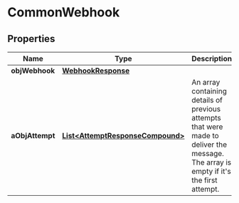 

# CommonWebhook

## Properties

Name | Type | Description | Notes
------------ | ------------- | ------------- | -------------
**objWebhook** | [**WebhookResponse**](WebhookResponse.md) |  | 
**aObjAttempt** | [**List&lt;AttemptResponseCompound&gt;**](AttemptResponseCompound.md) | An array containing details of previous attempts that were made to deliver the message. The array is empty if it&#39;s the first attempt. | 




